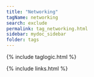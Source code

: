```yaml
---
title: "Networking"
tagName: networking
search: exclude
permalink: tag_networking.html
sidebar: mydoc_sidebar
folder: tags
---
```

{% include taglogic.html %}

{% include links.html %}
